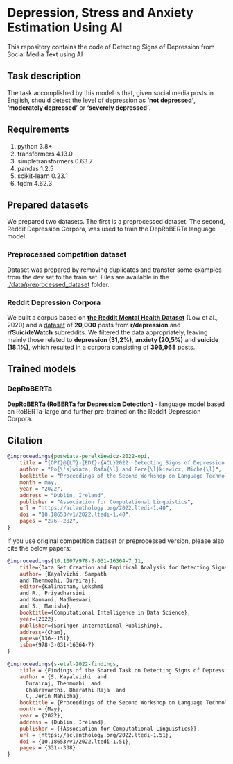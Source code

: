 # Depression, Stress and Anxiety Estimation Using AI

This repository contains the code of Detecting Signs of Depression from Social Media Text using AI

## Task description

The task accomplished by this model is that, given social media posts in English, should detect the level of depression as **‘not depressed’**, **‘moderately depressed’** or **‘severely depressed’**.

## Requirements

1. python 3.8+
2. transformers	4.13.0
3. simpletransformers 0.63.7
4. pandas 1.2.5
5. scikit-learn	0.23.1
6. tqdm	4.62.3

## Prepared datasets

We prepared two datasets. The first is a preprocessed dataset.
The second, Reddit Depression Corpora, was used to train the DepRoBERTa language model.
 
### Preprocessed competition dataset

Dataset was prepared by removing duplicates and transfer some examples from the dev set to the train set.
Files are available in the [./data/preprocessed_dataset](data/preprocessed_dataset) folder.

### Reddit Depression Corpora

We built a corpus based on **[the Reddit Mental Health Dataset](https://zenodo.org/record/3941387#.Y5L6O_fMKUl)**
(Low et al., 2020) and a [dataset](https://www.kaggle.com/datasets/xavrig/reddit-dataset-rdepression-and-rsuicidewatch)
of **20,000** posts from **r/depression** and **r/SuicideWatch** subreddits. We filtered the data appropriately, leaving
mainly those related to **depression (31,2%)**, **anxiety (20,5%)** and **suicide (18.1%)**, which resulted in a corpora consisting
of **396,968** posts.

## Trained models

### DepRoBERTa

**DepRoBERTa (RoBERTa for Depression Detection)** - language model based on RoBERTa-large and further pre-trained on the
Reddit Depression Corpora.

## Citation

```bib
@inproceedings{poswiata-perelkiewicz-2022-opi,
    title = "{OPI}@{LT}-{EDI}-{ACL}2022: Detecting Signs of Depression from Social Media Text using {R}o{BERT}a Pre-trained Language Models",
    author = "Po{\'s}wiata, Rafa{\l} and Pere{\l}kiewicz, Micha{\l}",
    booktitle = "Proceedings of the Second Workshop on Language Technology for Equality, Diversity and Inclusion",
    month = may,
    year = "2022",
    address = "Dublin, Ireland",
    publisher = "Association for Computational Linguistics",
    url = "https://aclanthology.org/2022.ltedi-1.40",
    doi = "10.18653/v1/2022.ltedi-1.40",
    pages = "276--282",
}
```
If you use original competition dataset or preprocessed version, please also cite the below papers:

```bib
@inproceedings{10.1007/978-3-031-16364-7_11,
    title={Data Set Creation and Empirical Analysis for Detecting Signs of Depression from Social Media Postings},
    author= {Kayalvizhi, Sampath
    and Thenmozhi, Durairaj},
    editor={Kalinathan, Lekshmi
    and R., Priyadharsini
    and Kanmani, Madheswari
    and S., Manisha},
    booktitle={Computational Intelligence in Data Science},
    year={2022},
    publisher={Springer International Publishing},
    address={Cham},
    pages={136--151},
    isbn={978-3-031-16364-7}
}
```

```bib
@inproceedings{s-etal-2022-findings,
    title = {Findings of the Shared Task on Detecting Signs of Depression from Social Media},
    author = {S, Kayalvizhi  and
      Durairaj, Thenmozhi  and
      Chakravarthi, Bharathi Raja  and
      C, Jerin Mahibha},
    booktitle = {Proceedings of the Second Workshop on Language Technology for Equality, Diversity and Inclusion},
    month = {May},
    year = {2022},
    address = {Dublin, Ireland},
    publisher = {{Association for Computational Linguistics}},
    url = {https://aclanthology.org/2022.ltedi-1.51},
    doi = {10.18653/v1/2022.ltedi-1.51},
    pages = {331--338}
}
```